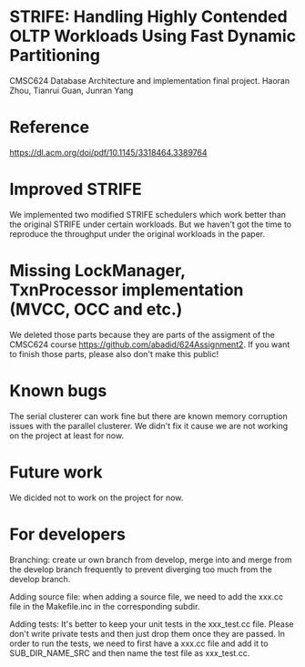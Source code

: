 # STRIFE: Handling Highly Contended OLTP Workloads Using Fast Dynamic Partitioning
CMSC624 Database Architecture and implementation final project. Haoran Zhou, Tianrui Guan, Junran Yang

# Reference
https://dl.acm.org/doi/pdf/10.1145/3318464.3389764

# Improved STRIFE
We implemented two modified STRIFE schedulers which work better than the original STRIFE under certain workloads. But we haven't got the time to reproduce the throughput under the original workloads in the paper.

# Missing LockManager, TxnProcessor implementation (MVCC, OCC and etc.)
We deleted those parts because they are parts of the assigment of the CMSC624 course https://github.com/abadid/624Assignment2. If you want to finish those parts, please also don't make this public!

# Known bugs
The serial clusterer can work fine but there are known memory corruption issues with the parallel clusterer. We didn't fix it cause we are not working on the project at least for now.

# Future work
We dicided not to work on the project for now.

# For developers
Branching: create ur own branch from develop, merge into and merge from the develop branch frequently to prevent diverging too much from the develop branch.

Adding source file: when adding a source file, we need to add the xxx.cc file in the Makefile.inc in the corresponding subdir.

Adding tests: It's better to keep your unit tests in the xxx_test.cc file. Please don't write private tests and then just drop them once they are passed. In order to run the tests, we need to first have a xxx.cc file and add it to SUB_DIR_NAME_SRC and then name the test file as xxx_test.cc.
